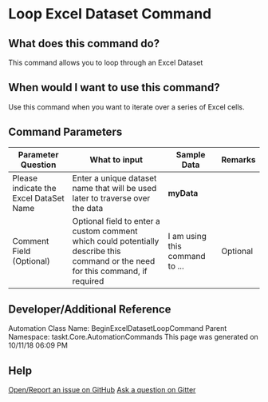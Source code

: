 <!--TITLE: Loop Excel Dataset Command -->
<!-- SUBTITLE: a command in the Loop Commands group. [Go To Automation Commands Overview](/automation-commands) -->
# Loop Excel Dataset Command


## What does this command do?
This command allows you to loop through an Excel Dataset


## When would I want to use this command?
Use this command when you want to iterate over a series of Excel cells.


## Command Parameters
| Parameter Question   	| What to input  	|  Sample Data 	| Remarks  	|
| ---                    | ---               | ---           | ---       |
|Please indicate the Excel DataSet Name|Enter a unique dataset name that will be used later to traverse over the data|**myData**||
|Comment Field (Optional)|Optional field to enter a custom comment which could potentially describe this command or the need for this command, if required|I am using this command to ...|Optional|


## Developer/Additional Reference
Automation Class Name: BeginExcelDatasetLoopCommand
Parent Namespace: taskt.Core.AutomationCommands
This page was generated on 10/11/18 06:09 PM


## Help
[Open/Report an issue on GitHub](https://github.com/saucepleez/taskt/issues/new)
[Ask a question on Gitter](https://gitter.im/taskt-rpa/Lobby)
